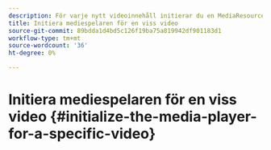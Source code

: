 ```yaml
---
description: För varje nytt videoinnehåll initierar du en MediaResource-instans med information om videoinnehållet och läser in medieresursen.
title: Initiera mediespelaren för en viss video
source-git-commit: 89bdda1d4bd5c126f19ba75a819942df901183d1
workflow-type: tm+mt
source-wordcount: '36'
ht-degree: 0%

---
```



# Initiera mediespelaren för en viss video {#initialize-the-media-player-for-a-specific-video}
